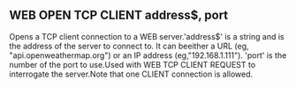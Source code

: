 ## WEB OPEN TCP CLIENT address$, port

Opens a TCP client connection to a WEB server.'address$' is a string and is the address of the server to connect to. It can beeither a URL (eg, "api.openweathermap.org") or an IP address (eg,"192.168.1.111"). 'port' is the number of the port to use.Used with WEB TCP CLIENT REQUEST to interrogate the server.Note that one CLIENT connection is allowed.